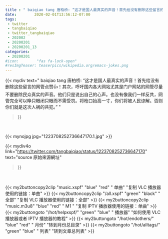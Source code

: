 ```yaml
---
title : " baiqiao tang 唐柏桥: “这才是国人最真实的声音！首先给没有删除这些留言的网管点赞👍！其次，呼吁国内各大网站尤其是门户网站的网管尽量不要删除民众真实的声音。他们只是说出自己的心声。也没有像我们一样反共，网管完全可以睁只眼闭只眼而不需受罚。将枪口抬高一寸，你们将被人民谅解。否则你们就是这次人祸的共犯。”  "
date:        2020-02-01T13:56:12-07:00
tags:
 - twitter
 - tangbaiqiao
 - twitter_tangbaiqiao
 - 202002
 - 20200201
 - 20200201_13
categories:
 - 20200201
#icon:        "fas fa-lock-open"
#resImgTeaser: teaserpics/wikipedia.org/emacs-jokes.png
---
```


{{< mydiv text=" baiqiao tang 唐柏桥: “这才是国人最真实的声音！首先给没有删除这些留言的网管点赞👍！其次，呼吁国内各大网站尤其是门户网站的网管尽量不要删除民众真实的声音。他们只是说出自己的心声。也没有像我们一样反共，网管完全可以睁只眼闭只眼而不需受罚。将枪口抬高一寸，你们将被人民谅解。否则你们就是这次人祸的共犯。”  "
>}}
<br>


 {{< mynojpg jpg="1223708252736647170.1.jpg" >}}<br> 



{{< mydiv4o link="https://twitter.com/tangbaiqiao/status/1223708252736647170"
text="source 原始來源網址"
>}}


<br>



{{< my2buttoncopy2clip "music.xspf"        "blue"   "red"    " 单曲"  "复制 VLC 播放器使用的链接：单曲" >}} {{< my2buttoncopy2clip "/all.xspf"         "green"  "black"  " 全部"  "复制 VLC 播放器使用的链接：全部" >}} {{< my2buttoncopy2clip "music.m3u8"        "blue"   "red"    " M1 "    "复制 IPTV 播放器使用的链接：单曲" >}} {{< my2buttongoto      "/hot/helpxspf/"    "green"  "blue"   " 播放器" "如何使用 VLC 播放器或者 IPTV 播放器的教程" >}} {{< my2buttongoto      "/hot/endothers/"   "blue"   "red"    " 月份"   "转到月份总目录" >}} {{< my2buttongoto      "/hot/alltags/"     "green"  "blue"   " 列表"   "转到文章总列表" >}} 
